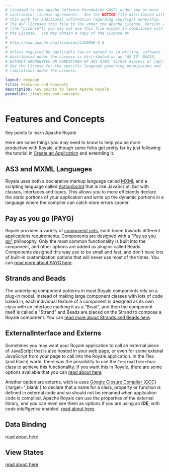 ```yaml
---
# Licensed to the Apache Software Foundation (ASF) under one or more
# contributor license agreements.  See the NOTICE file distributed with
# this work for additional information regarding copyright ownership.
# The ASF licenses this file to You under the Apache License, Version 2.0
# (the "License"); you may not use this file except in compliance with
# the License.  You may obtain a copy of the License at
# 
# http://www.apache.org/licenses/LICENSE-2.0
# 
# Unless required by applicable law or agreed to in writing, software
# distributed under the License is distributed on an "AS IS" BASIS,
# WITHOUT WARRANTIES OR CONDITIONS OF ANY KIND, either express or implied.
# See the License for the specific language governing permissions and
# limitations under the License.

layout: docpage
title: Features and Concepts
description: Key points to learn Apache Royale
permalink: /features-and-concepts
---
```


# Features and Concepts

Key points to learn Apache Royale

Here are some things you may need to know to help you be more productive with Royale, although some folks get pretty far by just following the tutorial in [Create an Application](create-an-Application) and extending it.

## AS3 and MXML Languages

Royale uses both a declarative markup language called [MXML](features/mxml) and a scripting language called [ActionScript](features/as3) that is like JavaScript, but with classes, interfaces and types.  This allows you to more efficiently declare the static portions of your application and write up the dynamic portions in a language where the compiler can catch more errors sooner.

## Pay as you go (PAYG)

Royale provides a variety of [component sets](./user-interface/components.html), each tuned towards different applications requirements. Components are designed with a ["Pay as you go"](features/payg) philosophy. Only the most common functionality is built into the component, and other options are added as plugins called Beads. Components designed this way use to be small and fast, and don't have lots of built-in customization options that will never use most of the times. You can [read more about PAYG here](features/payg).

## Strands and Beads

The underlying component patterns in most Royale components rely on a plug-in model.  Instead of making large component classes with lots of code baked in, each individual feature of a component is designed as its own class with an interface marking it as a "Bead", and then the component itself is called a "Strand" and Beads are placed on the Strand to compose a Royale component.  You can [read more about Strands and Beads here](features/strands-and-beads).

## ExternalInterface and Externs

Sometimes you may want your Royale application to call an external piece of JavaScript that is also hosted in your web page, or even for some extenal JavaScript from your page to call into the Royale application. In the Flex (and Flash) world, there was the possibility to use the `ExternalInterface` class to achieve this functionality. If you want this in Royale, there are some options available that you can [read about here](features/external-interface).

Another option are externs, wich is uses [Google Closure Compiler (GCC)](https://developers.google.com/closure/compiler){:target='_blank'} to declare that a name for a class, property or function is defined in external code and so should not be renamed when application code is compiled. Apache Royale can use the properties of the external library, and you can even see them as options if you are using an __IDE__, with _code intelligence_ enabled. [read about here](features/externs).

## Data Binding

[read about here](features/data-binding)

## View States

[read about here](features/view-states)